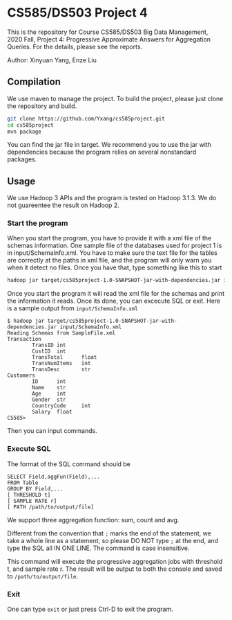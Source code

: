 # CS585/DS503 Project 4

This is the repository for Course CS585/DS503 Big Data Management, 2020 Fall, Project 4: Progressive Approximate Answers for Aggregation Queries. For the details, please see the reports.

Author: Xinyuan Yang, Enze Liu

## Compilation

We use maven to manage the project. To build the project, please just clone the repository and build.

```bash
git clone https://github.com/Yxang/cs585project.git
cd cs585project
mvn package
```

You can find the jar file in target. We recommend you to use the jar with dependencies because the program relies on several nonstandard packages.

## Usage

We use Hadoop 3 APIs and the program is tested on Hadoop 3.1.3. We do not guareentee the result on Hadoop 2.

### Start the program

When you start the program, you have to provide it with a xml file of the schemas information. One sample file of the databases used for project 1 is in input/SchemaInfo.xml. You have to make sure the text file for the tables are correctly at the paths in xml file, and the program will only warn you when it detect no files. Once you have that, type something like this to start

```bash
hadoop jar target/cs585project-1.0-SNAPSHOT-jar-with-dependencies.jar input/SchemaInfo.xml
```
Once you start the program it will read the xml file for the schemas and print the information it reads. Once its done, you can excecute SQL or exit. Here is a sample output from `input/SchemaInfo.xml`

```
$ hadoop jar target/cs585project-1.0-SNAPSHOT-jar-with-dependencies.jar input/SchemaInfo.xml
Reading Schemas from SampleFile.xml
Transaction
        TransID int
        CustID  int
        TransTotal      float
        TransNumItems   int
        TransDesc       str
Customers
        ID      int
        Name    str
        Age     int
        Gender  str
        CountryCode     int
        Salary  float
CS585>
```

Then you can input commands.

### Execute SQL

The format of the SQL command should be

```
SELECT Field,aggFun(Field),...
FROM Table
GROUP BY Field,...
[ THRESHOLD t]
[ SAMPLE RATE r]
[ PATH /path/to/output/file]
```

We support three aggregation function: sum, count and avg.

Different from the convention that `;` marks the end of the statement, we take a whole line as a statement, so please DO NOT type `;` at the end, and type the SQL all IN ONE LINE. The command is case insensitive. 

This command will execute the progressive aggregation jobs with threshold t, and sample rate r. The result will be output to both the console and saved to `/path/to/output/file`.

### Exit

One can type `exit` or just press Ctrl-D to exit the program.
